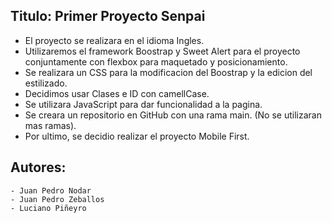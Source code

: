 ## Titulo: Primer Proyecto Senpai ##


-  El proyecto se realizara en el idioma Ingles.
-  Utilizaremos el framework Boostrap y Sweet Alert para el proyecto conjuntamente con flexbox para maquetado y posicionamiento.
-  Se realizara un CSS para la modificacion del Boostrap y la edicion del estilizado.
-  Decidimos usar Clases e ID con camellCase.
-  Se utilizara JavaScript para dar funcionalidad a la pagina. 
-  Se creara un repositorio en GitHub con una rama main. (No se utilizaran mas ramas).
-  Por ultimo, se decidio realizar el proyecto Mobile First. 


## Autores:
    - Juan Pedro Nodar
    - Juan Pedro Zeballos
    - Luciano Piñeyro
##    
